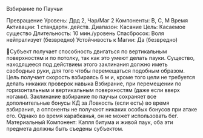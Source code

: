 
Взбирание по Паучьи

Превращение
Уровень: Дрд 2, Чар/Маг 2
Компоненты: В, С, М
Время Активации: 1 стандартн. действ.
Диапазон: Касание
Цель: Касаемое существо
Длительность: 10 мин./уровень
Спасбросок: Воля нейтрализует
(безвредно)
Устойчивость к Магии: Да (безвредно)

Субъект получает способность двигаться по вертикальным поверхностям и по
потолку, так как это умеют делать пауки.
Существо, находящееся под действием
этого заклинания должно иметь свободные руки, для того чтобы перемещаться
подобным образом. Цель получает скорость взбираясь 6 м и, кроме того цели
не требуется делать никаких проверок
навыка Взбирание, при перемещении
по горизонтальным и вертикальным поверхностям (даже если вверх ногами).
Заклинание взбирание по паучьи сохраняет все дополнительные бонусы КД за
Ловкость (если есть) во время взбирания, а оппоненты не получают никаких
особых бонусов при атаке его. Однако
во время карабканья, он не может использовать бег.
Материальный Компонент: Капля
битума и живой паук, оба эти предмета
должны быть съедены субъектом.